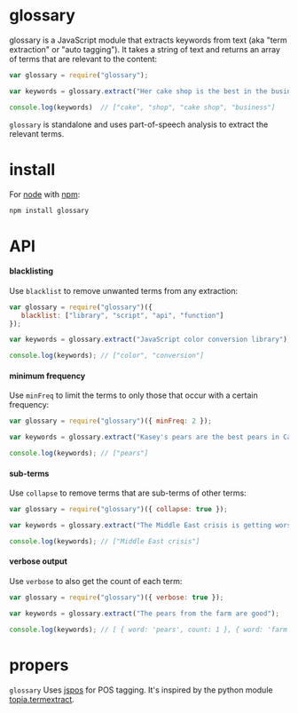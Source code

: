 # glossary

glossary is a JavaScript module that extracts keywords from text (aka "term extraction" or "auto tagging"). It takes a string of text and returns an array of terms that are relevant to the content:

```javascript
var glossary = require("glossary");

var keywords = glossary.extract("Her cake shop is the best in the business");

console.log(keywords)  // ["cake", "shop", "cake shop", "business"]
```

`glossary` is standalone and uses part-of-speech analysis to extract the relevant terms.

# install

For [node](http://nodejs.org) with [npm](http://npmjs.org):

```bash
npm install glossary
```

# API

#### blacklisting

Use `blacklist` to remove unwanted terms from any extraction:

```javascript
var glossary = require("glossary")({
   blacklist: ["library", "script", "api", "function"]
});

var keywords = glossary.extract("JavaScript color conversion library");

console.log(keywords); // ["color", "conversion"]
```

#### minimum frequency

Use `minFreq` to limit the terms to only those that occur with a certain frequency:

```javascript
var glossary = require("glossary")({ minFreq: 2 });

var keywords = glossary.extract("Kasey's pears are the best pears in Canada");

console.log(keywords); // ["pears"]
```

#### sub-terms

Use `collapse` to remove terms that are sub-terms of other terms:

```javascript
var glossary = require("glossary")({ collapse: true });

var keywords = glossary.extract("The Middle East crisis is getting worse");

console.log(keywords); // ["Middle East crisis"]
```

#### verbose output

Use `verbose` to also get the count of each term:

```javascript
var glossary = require("glossary")({ verbose: true });

var keywords = glossary.extract("The pears from the farm are good");

console.log(keywords); // [ { word: 'pears', count: 1 }, { word: 'farm', count: 1 } ]
```

# propers

`glossary` Uses [jspos](http://code.google.com/p/jspos/) for POS tagging. It's inspired by the python module [topia.termextract](http://pypi.python.org/pypi/topia.termextract/).


